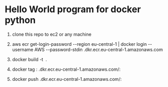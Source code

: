 <h1>Hello World program for docker python</h1>

1. clone this repo to ec2 or any machine 

2. aws ecr get-login-password --region eu-central-1 | docker login --username AWS --password-stdin <accountID>.dkr.ecr.eu-central-1.amazonaws.com
3. docker build -t <image name> .
4. docker tag <reponame>:<version> <accountID>.dkr.ecr.eu-central-1.amazonaws.com/<reponame>:<version>
5. docker push <accountID>.dkr.ecr.eu-central-1.amazonaws.com/<reponame>:<version>
